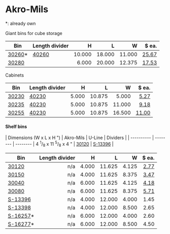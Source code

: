 # Akro-Mils

\*: already own


Giant bins for cube storage

| Bin                                                                                                                    | Length divider                                                                                        |      H |      L |      W |                                                                                  $ ea. |
| ---------------------------------------------------------------------------------------------------------------------- | ----------------------------------------------------------------------------------------------------- | -----: | -----: | -----: | -------------------------------------------------------------------------------------: |
| [30260](https://akro-mils.com/Products/Types/Plastic-Storage-Containers/AkroBins/AkroBin-30260)\*                      | [40260](https://akro-mils.com/Products/Types/Accessories/Dividers/Length-Divider-AkroBins#ModelImage) | 10.000 | 18.000 | 11.000 | [25.67](https://www.amazon.com/Akro-Mils-30260-Plastic-Storage-Stacking/dp/B002VKADJA) |
| [30280](https://akro-mils.com/Products/Types/Plastic-Storage-Containers/Super-Size-AkroBins/Super-Size-AkroBins-30280) |                                                                                                       |  6.000 | 20.000 | 12.375 |                                  [17.53](https://www.amazon.com/gp/product/B0085U21OA) |

Cabinets 

| Bin                                                                                               | Length divider                                                                                        |     H |      L |      W |                                                                                                            $ ea. |
| ------------------------------------------------------------------------------------------------- | ----------------------------------------------------------------------------------------------------- | ----: | -----: | -----: | ---------------------------------------------------------------------------------------------------------------: |
| [30230](https://akro-mils.com/Products/Types/Plastic-Storage-Containers/AkroBins/AkroBin-30230) | [40230](https://akro-mils.com/Products/Types/Accessories/Dividers/Length-Divider-AkroBins)            | 5.000 | 10.875 |  5.000 |                                                             [5.27](https://www.amazon.com/gp/product/B002VK9AQW) |
| [30235](https://akro-mils.com/Products/Types/Plastic-Storage-Containers/AkroBins/AkroBin-30235) | [40230](https://akro-mils.com/Products/Types/Accessories/Dividers/Length-Divider-AkroBins)            | 5.000 | 10.875 | 11.000 |                                                             [9.18](https://www.amazon.com/gp/product/B002VKABJ2) |
| [30255](https://akro-mils.com/Products/Types/Plastic-Storage-Containers/AkroBins/AkroBin-30255) | [40230](https://akro-mils.com/Products/Types/Accessories/Dividers/Length-Divider-AkroBins#ModelImage) | 5.000 | 10.875 | 16.500 | [11.00](https://www.uline.com/Product/Detail/S-13537C/Plastic-Bins/Plastic-Stackable-Bins-11-x-16-1-2-x-5-Clear) |


#### Shelf bins

| Dimensions (W x L x H ") | Akro-Mils | U-Line | Dividers |
| ---------- | -------- | -------- |
4 <sup>1</sup>/<sub>8</sub> x 11 <sup>5</sup>/<sub>8</sub> x 4 " | [30120](https://akro-mils.com/Products/Types/Plastic-Storage-Containers/ShelfBins/Shelf-Bin-30120) | [S-13396](https://www.uline.com/Product/Detail/S-13396/Plastic-Bins/Plastic-Shelf-Bins-4-x-12-x-4) | 

| Bin                                                                                                              | Length divider |     H |      L |     W |                                                                                   $ ea. |
| ---------------------------------------------------------------------------------------------------------------- | -------------: | ----: | -----: | ----: | --------------------------------------------------------------------------------------: |
| [30120](https://akro-mils.com/Products/Types/Plastic-Storage-Containers/ShelfBins/Shelf-Bin-30120)               |            n/a | 4.000 | 11.625 | 4.125 |    [2.77](https://www.amazon.com/Akro-Mils-30120-12-Inch-Plastic-Nesting/dp/B0085U22KI) |
| [30150](https://akro-mils.com/Products/Types/Plastic-Storage-Containers/ShelfBins/Shelf-Bin-30150)               |            n/a | 4.000 | 11.625 | 8.375 |    [3.47](https://www.amazon.com/Akro-Mils-30150-12-Inch-Plastic-Nesting/dp/B00A4LVK36) |
| [30040](https://akro-mils.com/Products/Types/Plastic-Storage-Containers/ShelfMax-Bins/ShelfMax-30040)            |            n/a | 6.000 | 11.625 | 4.125 | [4.18](https://www.amazon.com/Akro-Mils-30040SCLAR-Nesting-Plastic-Shelf/dp/B00CORN1IA) |
| [30080](https://akro-mils.com/Products/Types/Plastic-Storage-Containers/ShelfMax-Bins/ShelfMax-30080)            |            n/a | 6.000 | 11.625 | 8.375 |   [5.71](https://www.amazon.com/Akro-Mils-30080-ShelfMax-Plastic-Nesting/dp/B0085U21MW) |
| [S-13396](https://www.uline.com/Product/Detail/S-13396/Plastic-Bins/Plastic-Shelf-Bins-4-x-12-x-4)               |            n/a | 4.000 | 12.000 | 4.000 |                                                                                    1.45 |
| [S-13398](https://www.uline.com/Product/Detail/S-13398/Plastic-Bins/Plastic-Shelf-Bins-8-1-2-x-12-x-4)           |            n/a | 4.000 | 12.000 | 8.500 |                                                                                    2.65 |
| [S-16257](https://www.uline.com/Product/Detail/S-16275BLU/Plastic-Bins/Plastic-Shelf-Bins-4-x-12-x-6-Blue)\*     |            n/a | 6.000 | 12.000 | 4.000 |                                                                                    2.60 |
| [S-16277](https://www.uline.com/Product/Detail/S-16277BLU/Plastic-Bins/Plastic-Shelf-Bins-8-1-2-x-12-x-6-Blue)\* |            n/a | 6.000 | 12.000 | 8.500 |                                                                                    4.50 |
